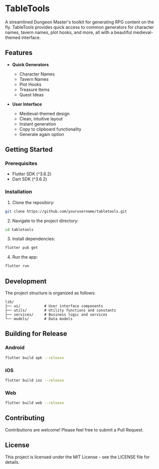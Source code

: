 # TableTools

A streamlined Dungeon Master's toolkit for generating RPG content on the fly. TableTools provides quick access to common generators for character names, tavern names, plot hooks, and more, all with a beautiful medieval-themed interface.

## Features

- **Quick Generators**
  - Character Names
  - Tavern Names
  - Plot Hooks
  - Treasure Items
  - Quest Ideas

- **User Interface**
  - Medieval-themed design
  - Clean, intuitive layout
  - Instant generation
  - Copy to clipboard functionality
  - Generate again option

## Getting Started

### Prerequisites

- Flutter SDK (^3.6.2)
- Dart SDK (^3.6.2)

### Installation

1. Clone the repository:
```bash
git clone https://github.com/yourusername/tabletools.git
```

2. Navigate to the project directory:
```bash
cd tabletools
```

3. Install dependencies:
```bash
flutter pub get
```

4. Run the app:
```bash
flutter run
```

## Development

The project structure is organized as follows:

```
lib/
├── ui/           # User interface components
├── utils/        # Utility functions and constants
├── services/     # Business logic and services
└── models/       # Data models
```

## Building for Release

### Android
```bash
flutter build apk --release
```

### iOS
```bash
flutter build ios --release
```

### Web
```bash
flutter build web --release
```

## Contributing

Contributions are welcome! Please feel free to submit a Pull Request.

## License

This project is licensed under the MIT License - see the LICENSE file for details.
